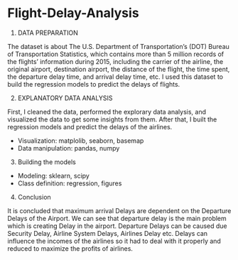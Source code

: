 # Flight-Delay-Analysis

1. DATA PREPARATION

The dataset is about The U.S. Department of Transportation’s (DOT) Bureau of Transportation Statistics, which contains more than 5 million records of the flights’ information during 2015, including the carrier of the airline, the original airport, destination airport, the distance of the flight, the time spent, the departure delay time, and arrival delay time, etc. I used this dataset to build the regression models to predict the delays of flights.

2. EXPLANATORY DATA ANALYSIS

First, I cleaned the data, performed the explorary data analysis, and visualized the data to get some insights from them. After that, I built the regression models and predict the delays of the airlines.
- Visualization: matplolib, seaborn, basemap
- Data manipulation: pandas, numpy

3. Building the models
- Modeling: sklearn, scipy
- Class definition: regression, figures

4. Conclusion

It is concluded that maximum arrival Delays are dependent on the Departure Delays of the Airport. 
We can see that departure delay is the main problem which is creating Delay in the airport. Departure Delays can be caused due Security Delay, Airline System Delays, Airlines Delay etc. Delays can influence the incomes of the airlines so it had to deal with it properly and reduced to maximize the profits of airlines.
